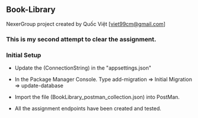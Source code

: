 ## Book-Library

NexerGroup project created by Quốc Việt [viet99cm@gmail.com]

### This is my second attempt to clear the assignment.

### Initial Setup

- Update the (ConnectionString) in the "appsettings.json"

- In the Package Manager Console.
  Type add-migration => Initial Migration => update-database

- Import the file (BookLibrary_postman_collection.json)
  into PostMan.

- All the assignment endpoints have been created and tested.
